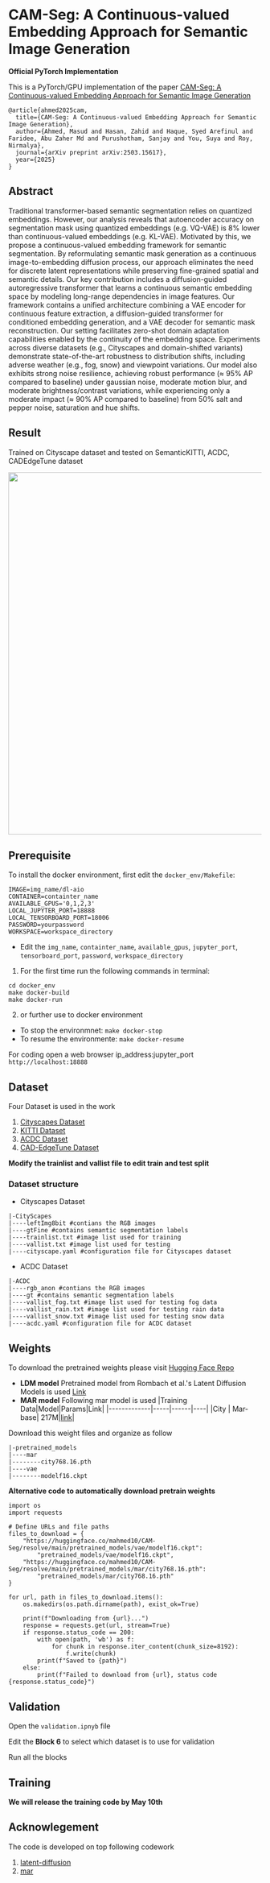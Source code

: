 # CAM-Seg: A Continuous-valued Embedding Approach for Semantic Image Generation

**Official PyTorch Implementation**

This is a PyTorch/GPU implementation of the paper [CAM-Seg: A Continuous-valued Embedding Approach for Semantic Image Generation](https://arxiv.org/abs/2503.15617)

```
@article{ahmed2025cam,
  title={CAM-Seg: A Continuous-valued Embedding Approach for Semantic Image Generation},
  author={Ahmed, Masud and Hasan, Zahid and Haque, Syed Arefinul and Faridee, Abu Zaher Md and Purushotham, Sanjay and You, Suya and Roy, Nirmalya},
  journal={arXiv preprint arXiv:2503.15617},
  year={2025}
}
```

## Abstract
Traditional transformer-based semantic segmentation relies on quantized embeddings. However, our analysis reveals that autoencoder accuracy on segmentation mask using quantized embeddings (e.g. VQ-VAE) is 8\% lower than continuous-valued embeddings  (e.g. KL-VAE). Motivated by this, we propose a continuous-valued embedding framework for semantic segmentation. By reformulating semantic mask generation as a continuous image-to-embedding diffusion process, our approach eliminates the need for discrete latent representations while preserving fine-grained spatial and semantic details. Our key contribution includes a diffusion-guided autoregressive transformer that learns a continuous semantic embedding space by modeling long-range dependencies in image features. Our framework contains a unified architecture combining a VAE encoder for continuous feature extraction, a diffusion-guided transformer for conditioned embedding generation, and a VAE decoder for semantic mask reconstruction. Our setting facilitates zero-shot domain adaptation capabilities enabled by the continuity of the embedding space. Experiments across diverse datasets (e.g., Cityscapes and domain-shifted variants) demonstrate state-of-the-art robustness to distribution shifts, including adverse weather (e.g., fog, snow) and viewpoint variations. Our model also exhibits strong noise resilience, achieving robust performance ($\approx$ 95\% AP compared to baseline) under gaussian noise, moderate motion blur, and moderate brightness/contrast variations, while experiencing only a moderate impact ($\approx$ 90\% AP compared to baseline) from 50\% salt and pepper noise, saturation and hue shifts.

## Result
Trained on Cityscape dataset and tested on SemanticKITTI, ACDC, CADEdgeTune dataset
<p align="center">
  <img src="demo/qualitative.png" width="720">
</p>

## Prerequisite
To install the docker environment, first edit the `docker_env/Makefile`:
```
IMAGE=img_name/dl-aio
CONTAINER=containter_name
AVAILABLE_GPUS='0,1,2,3'
LOCAL_JUPYTER_PORT=18888
LOCAL_TENSORBOARD_PORT=18006
PASSWORD=yourpassword
WORKSPACE=workspace_directory
```
- Edit the `img_name`, `containter_name`, `available_gpus`, `jupyter_port`, `tensorboard_port`, `password`, `workspace_directory`

1. For the first time run the following commands in terminal:
```
cd docker_env
make docker-build
make docker-run
```
2. or further use to docker environment
- To stop the environmnet: `make docker-stop`
- To resume the environmente: `make docker-resume`

For coding open a web browser ip_address:jupyter_port
```http://localhost:18888```

## Dataset
Four Dataset is used in the work
1. [Cityscapes Dataset](https://www.cityscapes-dataset.com/)
2. [KITTI Dataset](https://www.cvlibs.net/datasets/kitti/eval_step.php)
3. [ACDC Dataset](https://acdc.vision.ee.ethz.ch/)
4. [CAD-EdgeTune Dataset](https://ieee-dataport.org/documents/cad-edgetune)

**Modify the trainlist and vallist file to edit train and test split**

### Dataset structure
- Cityscapes Dataset
```
|-CityScapes
|----leftImg8bit #contians the RGB images
|----gtFine #contains semantic segmentation labels
|----trainlist.txt #image list used for training
|----vallist.txt #image list used for testing
|----cityscape.yaml #configuration file for Cityscapes dataset
```

- ACDC Dataset
```
|-ACDC
|----rgb_anon #contians the RGB images
|----gt #contains semantic segmentation labels
|----vallist_fog.txt #image list used for testing fog data
|----vallist_rain.txt #image list used for testing rain data
|----vallist_snow.txt #image list used for testing snow data
|----acdc.yaml #configuration file for ACDC dataset
```

## Weights
To download the pretrained weights please visit [Hugging Face Repo](https://huggingface.co/mahmed10/CAM-Seg)
- **LDM model** Pretrained model from Rombach et al.'s Latent Diffusion Models is used [Link](https://huggingface.co/mahmed10/CAM-Seg/resolve/main/pretrained_models/vae/modelf16.ckpt)
- **MAR model** Following mar model is used
|Training Data|Model|Params|Link|
|-------------|-----|------|----|
|City | Mar-base| 217M|[link](https://huggingface.co/mahmed10/CAM-Seg/resolve/main/pretrained_models/mar/city768.16.pth)|


Download this weight files and organize as follow
```
|-pretrained_models
|----mar
|--------city768.16.pth
|----vae
|--------modelf16.ckpt
```

**Alternative code to automatically download pretrain weights**
```
import os
import requests

# Define URLs and file paths
files_to_download = {
    "https://huggingface.co/mahmed10/CAM-Seg/resolve/main/pretrained_models/vae/modelf16.ckpt":
        "pretrained_models/vae/modelf16.ckpt",
    "https://huggingface.co/mahmed10/CAM-Seg/resolve/main/pretrained_models/mar/city768.16.pth":
        "pretrained_models/mar/city768.16.pth"
}

for url, path in files_to_download.items():
    os.makedirs(os.path.dirname(path), exist_ok=True)

    print(f"Downloading from {url}...")
    response = requests.get(url, stream=True)
    if response.status_code == 200:
        with open(path, 'wb') as f:
            for chunk in response.iter_content(chunk_size=8192):
                f.write(chunk)
        print(f"Saved to {path}")
    else:
        print(f"Failed to download from {url}, status code {response.status_code}")
```

## Validation
Open the `validation.ipnyb` file

Edit the **Block 6** to select which dataset is to use for validation

Run all the blocks

## Training
**We will release the training code by May 10th**

## Acknowlegement
The code is developed on top following codework
1. [latent-diffusion](https://github.com/CompVis/latent-diffusion)
2. [mar](https://github.com/LTH14/mar)
